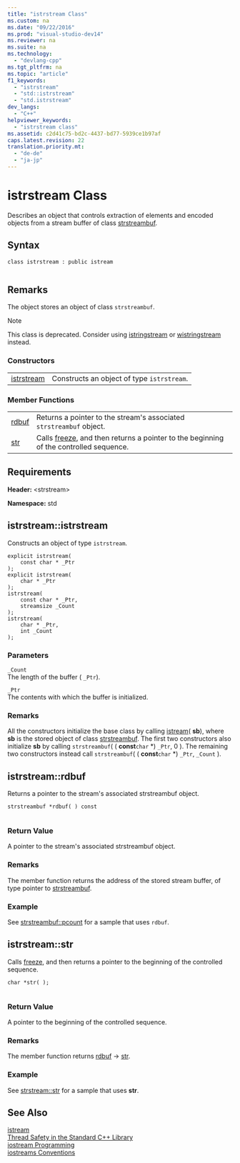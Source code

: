 ```yaml
---
title: "istrstream Class"
ms.custom: na
ms.date: "09/22/2016"
ms.prod: "visual-studio-dev14"
ms.reviewer: na
ms.suite: na
ms.technology: 
  - "devlang-cpp"
ms.tgt_pltfrm: na
ms.topic: "article"
f1_keywords: 
  - "istrstream"
  - "std::istrstream"
  - "std.istrstream"
dev_langs: 
  - "C++"
helpviewer_keywords: 
  - "istrstream class"
ms.assetid: c2d41c75-bd2c-4437-bd77-5939ce1b97af
caps.latest.revision: 22
translation.priority.mt: 
  - "de-de"
  - "ja-jp"
---
```

# istrstream Class
Describes an object that controls extraction of elements and encoded objects from a stream buffer of class [strstreambuf](../VS_csharp/strstreambuf-class.md).  
  
## Syntax  
  
```  
class istrstream : public istream  
  
```  
  
## Remarks  
 The object stores an object of class `strstreambuf`.  
  
> [!NOTE]
>  This class is deprecated. Consider using [istringstream](../VS_csharp/-sstream--typedefs.md#istringstream) or [wistringstream](../VS_csharp/-sstream--typedefs.md#wistringstream) instead.  
  
### Constructors  
  
|||  
|-|-|  
|[istrstream](#istrstream__istrstream)|Constructs an object of type `istrstream`.|  
  
### Member Functions  
  
|||  
|-|-|  
|[rdbuf](#istrstream__rdbuf)|Returns a pointer to the stream's associated `strstreambuf` object.|  
|[str](#istrstream__str)|Calls [freeze](../VS_csharp/strstreambuf-class.md#strstreambuf__freeze), and then returns a pointer to the beginning of the controlled sequence.|  
  
## Requirements  
 **Header:** <strstream\>  
  
 **Namespace:** std  
  
##  <a name="istrstream__istrstream"></a>  istrstream::istrstream  
 Constructs an object of type `istrstream`.  
  
```  
explicit istrstream(  
    const char * _Ptr  
);  
explicit istrstream(  
    char * _Ptr  
);  
istrstream(  
    const char * _Ptr,   
    streamsize _Count  
);  
istrstream(  
    char * _Ptr,   
    int _Count  
);  
```  
  
### Parameters  
 `_Count`  
 The length of the buffer ( `_Ptr`).  
  
 `_Ptr`  
 The contents with which the buffer is initialized.  
  
### Remarks  
 All the constructors initialize the base class by calling [istream](../VS_csharp/-istream--typedefs.md#istream)( **sb**), where **sb** is the stored object of class [strstreambuf](../VS_csharp/strstreambuf-class.md). The first two constructors also initialize **sb** by calling `strstreambuf`( ( **const**`char` \*) `_Ptr`, 0 ). The remaining two constructors instead call `strstreambuf`( ( **const**`char` *) `_Ptr`, `_Count` ).  
  
##  <a name="istrstream__rdbuf"></a>  istrstream::rdbuf  
 Returns a pointer to the stream's associated strstreambuf object.  
  
```  
strstreambuf *rdbuf( ) const  
  
```  
  
### Return Value  
 A pointer to the stream's associated strstreambuf object.  
  
### Remarks  
 The member function returns the address of the stored stream buffer, of type pointer to [strstreambuf](../VS_csharp/strstreambuf-class.md).  
  
### Example  
  See [strstreambuf::pcount](../VS_csharp/strstreambuf-class.md#strstreambuf__pcount) for a sample that uses `rdbuf`.  
  
##  <a name="istrstream__str"></a>  istrstream::str  
 Calls [freeze](../VS_csharp/strstreambuf-class.md#strstreambuf__freeze), and then returns a pointer to the beginning of the controlled sequence.  
  
```  
char *str( );  
  
```  
  
### Return Value  
 A pointer to the beginning of the controlled sequence.  
  
### Remarks  
 The member function returns [rdbuf](#istrstream__rdbuf) -> [str](../VS_csharp/strstreambuf-class.md#strstreambuf__str).  
  
### Example  
  See [strstream::str](../VS_csharp/strstreambuf-class.md#strstreambuf__str) for a sample that uses **str**.  
  
## See Also  
 [istream](../VS_csharp/-istream--typedefs.md#istream)   
 [Thread Safety in the Standard C++ Library](../VS_csharp/thread-safety-in-the-c---standard-library.md)   
 [iostream Programming](../VS_csharp/iostream-programming.md)   
 [iostreams Conventions](../VS_csharp/iostreams-conventions.md)